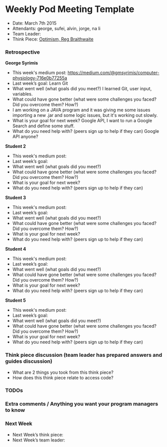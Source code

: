 # Weekly Pod Meeting Template

* Date: March 7th 2015
* Attendants: george, sufei, alvin, jorge, na li
* Team Leader:
* Think Piece: [Optimism, Reg Braithwaite](http://braythwayt.com/homoiconic/2009/05/01/optimism.html)

### Retrospective

**George Syrimis**

* This week's medium post: https://medium.com/@gmsyrimis/computer-physiology-716e0b77255a
* Last week’s goal: Learn Git
* What went well (what goals did you meet?) I learned Git, user input, variables.
* What could have gone better (what were some challenges you faced? Did you overcome them? How?) 
* I am working on a JAVA program and it was giving me some issues importing a new .jar and some logic issues, but it's working out slowly.
* What is your goal for next week? Google API, I want to run a Google Search and define some stuff.
* What do you need help with? (peers sign up to help if they can) Google API anyone?

**Student 2**

* This week's medium post:
* Last week’s goal:
* What went well (what goals did you meet?)
* What could have gone better (what were some challenges you faced? Did you overcome them? How?)
* What is your goal for next week?
* What do you need help with? (peers sign up to help if they can)

**Student 3**

* This week's medium post:
* Last week’s goal:
* What went well (what goals did you meet?)
* What could have gone better (what were some challenges you faced? Did you overcome them? How?)
* What is your goal for next week?
* What do you need help with? (peers sign up to help if they can)

**Student 4**

* This week's medium post:
* Last week’s goal:
* What went well (what goals did you meet?)
* What could have gone better (what were some challenges you faced? Did you overcome them? How?)
* What is your goal for next week?
* What do you need help with? (peers sign up to help if they can)

**Student 5**

* This week's medium post:
* Last week’s goal:
* What went well (what goals did you meet?)
* What could have gone better (what were some challenges you faced? Did you overcome them? How?)
* What is your goal for next week?
* What do you need help with? (peers sign up to help if they can)

### Think piece discussion (team leader has prepared answers and guides discussion)

* What are 2 things you took from this think piece?
* How does this think piece relate to access code?

### TODOs

### Extra comments / Anything you want your program managers to know

### Next Week

* Next Week’s think piece:
* Next Week’s team leader:

